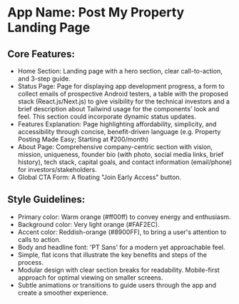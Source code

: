 # **App Name**: Post My Property Landing Page

## Core Features:

- Home Section: Landing page with a hero section, clear call-to-action, and 3-step guide.
- Status Page: Page for displaying app development progress, a form to collect emails of prospective Android testers, a table with the proposed stack (React.js/Next.js) to give visibility for the technical investors and a brief description about Tailwind usage for the components' look and feel. This section could incorporate dynamic status updates.
- Features Explanation: Page highlighting affordability, simplicity, and accessibility through concise, benefit-driven language (e.g. Property Posting Made Easy; Starting at ₹200/month)
- About Page: Comprehensive company-centric section with vision, mission, uniqueness, founder bio (with photo, social media links, brief history), tech stack, capital goals, and contact information (email/phone) for investors/stakeholders.
- Global CTA Form: A floating "Join Early Access" button.

## Style Guidelines:

- Primary color: Warm orange (#ff00ff) to convey energy and enthusiasm.
- Background color: Very light orange (#FAF2EC).
- Accent color: Reddish-orange (#8900FF), to bring a user's attention to calls to action.
- Body and headline font: 'PT Sans' for a modern yet approachable feel.
- Simple, flat icons that illustrate the key benefits and steps of the process.
- Modular design with clear section breaks for readability. Mobile-first approach for optimal viewing on smaller screens.
- Subtle animations or transitions to guide users through the app and create a smoother experience.